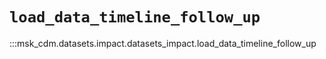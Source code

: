 # `load_data_timeline_follow_up`

:::msk_cdm.datasets.impact.datasets_impact.load_data_timeline_follow_up

